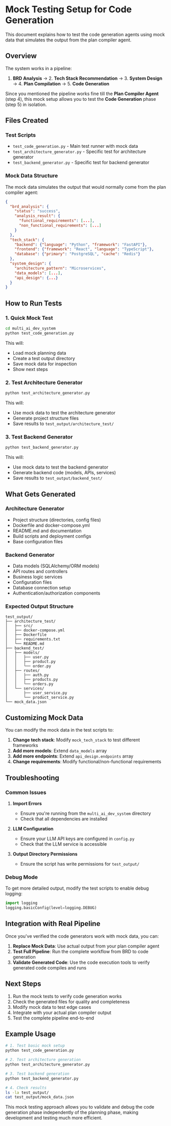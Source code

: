 # Mock Testing Setup for Code Generation

This document explains how to test the code generation agents using mock data that simulates the output from the plan compiler agent.

## Overview

The system works in a pipeline:

1. **BRD Analysis** → 2. **Tech Stack Recommendation** → 3. **System Design** → 4. **Plan Compilation** → 5. **Code Generation**

Since you mentioned the pipeline works fine till the **Plan Compiler Agent** (step 4), this mock setup allows you to test the **Code Generation** phase (step 5) in isolation.

## Files Created

### Test Scripts

- `test_code_generation.py` - Main test runner with mock data
- `test_architecture_generator.py` - Specific test for architecture generator
- `test_backend_generator.py` - Specific test for backend generator

### Mock Data Structure

The mock data simulates the output that would normally come from the plan compiler agent:

```json
{
  "brd_analysis": {
    "status": "success",
    "analysis_result": {
      "functional_requirements": [...],
      "non_functional_requirements": [...]
    }
  },
  "tech_stack": {
    "backend": {"language": "Python", "framework": "FastAPI"},
    "frontend": {"framework": "React", "language": "TypeScript"},
    "database": {"primary": "PostgreSQL", "cache": "Redis"}
  },
  "system_design": {
    "architecture_pattern": "Microservices",
    "data_models": [...],
    "api_design": {...}
  }
}
```

## How to Run Tests

### 1. Quick Mock Test

```bash
cd multi_ai_dev_system
python test_code_generation.py
```

This will:

- Load mock planning data
- Create a test output directory
- Save mock data for inspection
- Show next steps

### 2. Test Architecture Generator

```bash
python test_architecture_generator.py
```

This will:

- Use mock data to test the architecture generator
- Generate project structure files
- Save results to `test_output/architecture_test/`

### 3. Test Backend Generator

```bash
python test_backend_generator.py
```

This will:

- Use mock data to test the backend generator
- Generate backend code (models, APIs, services)
- Save results to `test_output/backend_test/`

## What Gets Generated

### Architecture Generator

- Project structure (directories, config files)
- Dockerfile and docker-compose.yml
- README.md and documentation
- Build scripts and deployment configs
- Base configuration files

### Backend Generator

- Data models (SQLAlchemy/ORM models)
- API routes and controllers
- Business logic services
- Configuration files
- Database connection setup
- Authentication/authorization components

### Expected Output Structure

```
test_output/
├── architecture_test/
│   ├── src/
│   ├── docker-compose.yml
│   ├── Dockerfile
│   ├── requirements.txt
│   └── README.md
├── backend_test/
│   ├── models/
│   │   ├── user.py
│   │   ├── product.py
│   │   └── order.py
│   ├── routes/
│   │   ├── auth.py
│   │   ├── products.py
│   │   └── orders.py
│   └── services/
│       ├── user_service.py
│       └── product_service.py
└── mock_data.json
```

## Customizing Mock Data

You can modify the mock data in the test scripts to:

1. **Change tech stack**: Modify `mock_tech_stack` to test different frameworks
2. **Add more models**: Extend `data_models` array
3. **Add more endpoints**: Extend `api_design.endpoints` array
4. **Change requirements**: Modify functional/non-functional requirements

## Troubleshooting

### Common Issues

1. **Import Errors**

   - Ensure you're running from the `multi_ai_dev_system` directory
   - Check that all dependencies are installed

2. **LLM Configuration**

   - Ensure your LLM API keys are configured in `config.py`
   - Check that the LLM service is accessible

3. **Output Directory Permissions**
   - Ensure the script has write permissions for `test_output/`

### Debug Mode

To get more detailed output, modify the test scripts to enable debug logging:

```python
import logging
logging.basicConfig(level=logging.DEBUG)
```

## Integration with Real Pipeline

Once you've verified the code generators work with mock data, you can:

1. **Replace Mock Data**: Use actual output from your plan compiler agent
2. **Test Full Pipeline**: Run the complete workflow from BRD to code generation
3. **Validate Generated Code**: Use the code execution tools to verify generated code compiles and runs

## Next Steps

1. Run the mock tests to verify code generation works
2. Check the generated files for quality and completeness
3. Modify mock data to test edge cases
4. Integrate with your actual plan compiler output
5. Test the complete pipeline end-to-end

## Example Usage

```bash
# 1. Test basic mock setup
python test_code_generation.py

# 2. Test architecture generation
python test_architecture_generator.py

# 3. Test backend generation
python test_backend_generator.py

# 4. Check results
ls -la test_output/
cat test_output/mock_data.json
```

This mock testing approach allows you to validate and debug the code generation phase independently of the planning phase, making development and testing much more efficient.
